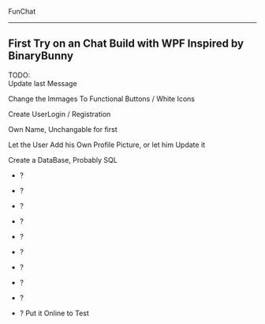 FunChat
________________

First Try on an Chat
Build with WPF
Inspired by BinaryBunny
-------------------------

TODO:  
Update last Message
        
Change the Immages To Functional Buttons / White Icons
        
Create UserLogin / Registration
        
Own Name, Unchangable for first
        
Let the User Add his Own Profile Picture, or let him Update it
        
Create a DataBase, Probably SQL
        
- ?
        
- ?
       
- ?
       
- ?
      
- ?
     
- ?
        
- ?
        
- ?
        
- ?
        
- ?
        Put it Online to Test
        
        
